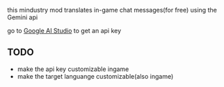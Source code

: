 this mindustry mod translates in-game chat messages(for free) using the Gemini api

go to [Google AI Studio](https://aistudio.google.com/app/apikey) to get an api key




## TODO
*   make the api key customizable ingame
*   make the target languange customizable(also ingame)

